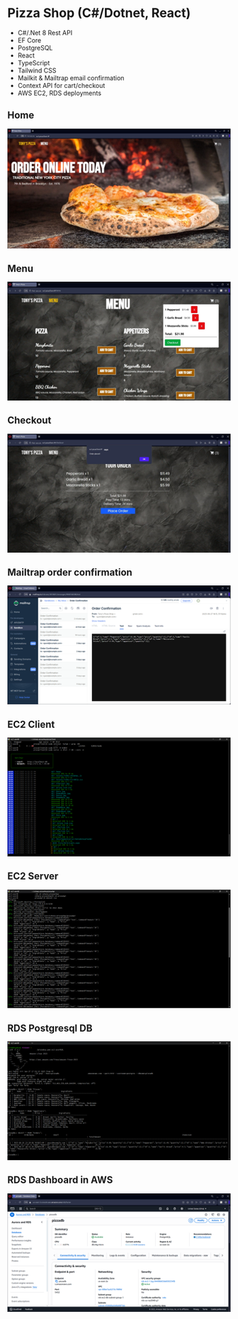 # Pizza Shop (C#/Dotnet, React)
- C#/.Net 8 Rest API
- EF Core
- PostgreSQL
- React
- TypeScript
- Tailwind CSS
- Mailkit & Mailtrap email confirmation
- Context API for cart/checkout
- AWS EC2, RDS deployments

## Home
![Home](pizzaClient/public/home.jpg)
## Menu
![Menu](pizzaClient/public/menu.jpg)
## Checkout
![Checkout](pizzaClient/public/checkout.jpg)
## Mailtrap order confirmation
![Mailtrap](pizzaClient/public/mailtrap-confirmation.png)
## EC2 Client
![EC2Front](pizzaClient/public/ec2frontend.png)
## EC2 Server
![EC2Back](pizzaClient/public/ec2backend.png)
## RDS Postgresql DB
![RDS](pizzaClient/public/ec2RDS.png)
## RDS Dashboard in AWS
![AWSRDS](pizzaClient/public/rdsconsole.png)
